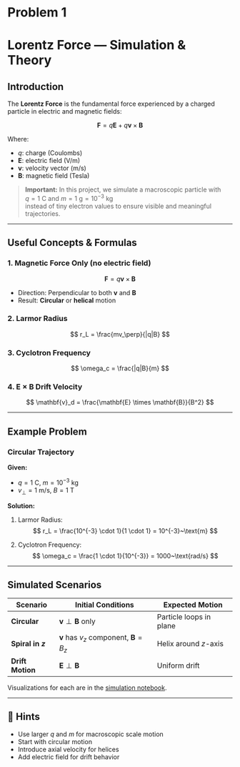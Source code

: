# Problem 1

#  Lorentz Force — Simulation & Theory

##  Introduction

The **Lorentz Force** is the fundamental force experienced by a charged particle in electric and magnetic fields:

$$
\mathbf{F} = q\mathbf{E} + q\mathbf{v} \times \mathbf{B}
$$

Where:
- $q$: charge (Coulombs)
- $\mathbf{E}$: electric field (V/m)
- $\mathbf{v}$: velocity vector (m/s)
- $\mathbf{B}$: magnetic field (Tesla)

> **Important:** In this project, we simulate a macroscopic particle with  
> $q = 1~\text{C}$ and $m = 1~\text{g} = 10^{-3}~\text{kg}$  
> instead of tiny electron values to ensure visible and meaningful trajectories.

---

##  Useful Concepts & Formulas

### 1. Magnetic Force Only (no electric field)
$$
\mathbf{F} = q\mathbf{v} \times \mathbf{B}
$$
- Direction: Perpendicular to both $\mathbf{v}$ and $\mathbf{B}$
- Result: **Circular** or **helical** motion

### 2. Larmor Radius
$$
r_L = \frac{mv_\perp}{|q|B}
$$

### 3. Cyclotron Frequency
$$
\omega_c = \frac{|q|B}{m}
$$

### 4. E × B Drift Velocity
$$
\mathbf{v}_d = \frac{\mathbf{E} \times \mathbf{B}}{B^2}
$$

---

##  Example Problem

### **Circular Trajectory**

**Given:**
- $q = 1~\text{C}$, $m = 10^{-3}~\text{kg}$
- $v_\perp = 1~\text{m/s}$, $B = 1~\text{T}$

**Solution:**

1. Larmor Radius:
$$
r_L = \frac{10^{-3} \cdot 1}{1 \cdot 1} = 10^{-3}~\text{m}
$$

2. Cyclotron Frequency:
$$
\omega_c = \frac{1 \cdot 1}{10^{-3}} = 1000~\text{rad/s}
$$

---

##  Simulated Scenarios

| Scenario        | Initial Conditions                                      | Expected Motion        |
|------------------|----------------------------------------------------------|--------------------------|
| **Circular**     | $\mathbf{v} \perp \mathbf{B}$ only                      | Particle loops in plane |
| **Spiral in $z$**| $\mathbf{v}$ has $v_z$ component, $\mathbf{B} = B_z$   | Helix around $z$-axis   |
| **Drift Motion** | $\mathbf{E} \perp \mathbf{B}$                          | Uniform drift           |

Visualizations for each are in the [simulation notebook](../notebooks/lorentz_simulation.ipynb).

---

## 💬 Hints

- Use larger $q$ and $m$ for macroscopic scale motion
- Start with circular motion
- Introduce axial velocity for helices
- Add electric field for drift behavior
